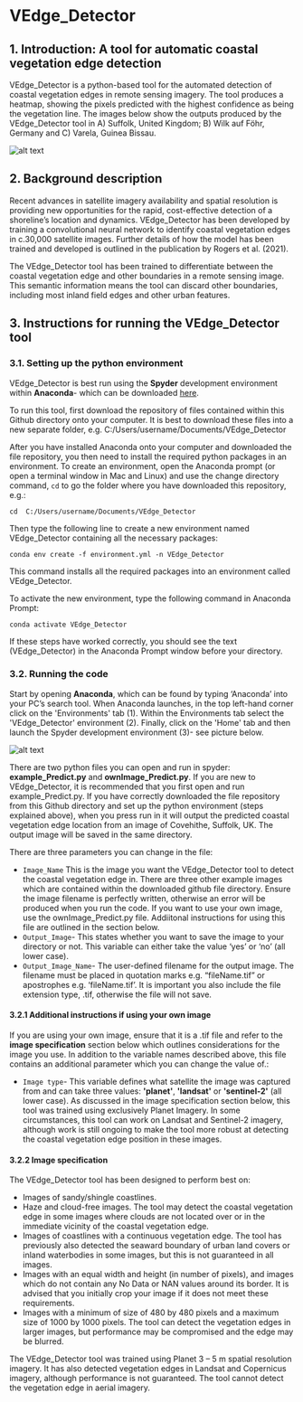 # VEdge_Detector
## 1. Introduction: A tool for automatic coastal vegetation edge detection

VEdge_Detector is a python-based tool for the automated detection of coastal vegetation edges in remote sensing imagery. The tool produces a heatmap, showing the pixels predicted with the highest confidence as being the vegetation line. The images below show the outputs produced by the VEdge_Detector tool in A) Suffolk, United Kingdom; B) Wilk auf Föhr, Germany and C) Varela, Guinea Bissau. 

![alt text](https://github.com/MartinSJRogers/VEdge_Detector/blob/main/example_Images.png) 

## 2. Background description

Recent advances in satellite imagery availability and spatial resolution is providing new opportunities for the rapid, cost-effective detection of a shoreline’s location and dynamics. VEdge_Detector has been developed by training a convolutional neural network to identify coastal vegetation edges in c.30,000 satellite images. Further details of how the model has been trained and developed is outlined in the publication by Rogers et al. (2021). 

The VEdge_Detector tool has been trained to differentiate between the coastal vegetation edge and other boundaries in a remote sensing image. This semantic information means the tool can discard other boundaries, including most inland field edges and other urban features. 

## 3. Instructions for running the VEdge_Detector tool

### 3.1. Setting up the python environment

VEdge_Detector is best run using the **Spyder** development environment within **Anaconda**- which can be downloaded [here](https://docs.anaconda.com/anaconda/install/).

To run this tool, first download the repository of files contained within this Github directory onto your computer. It is best to download these files into a new separate folder, e.g. C:/Users/username/Documents/VEdge_Detector

After you have installed Anaconda onto your computer and downloaded the file repository, you then need to install the required python packages in an environment. To create an environment, open the Anaconda prompt (or open a terminal window in Mac and Linux) and use the change directory command, `cd` to go the folder where you have downloaded this repository, e.g.:

```
cd  C:/Users/username/Documents/VEdge_Detector 
```

Then type the following line to create a new environment named VEdge_Detector containing all the necessary packages:

```
conda env create -f environment.yml -n VEdge_Detector
```

This command installs all the required packages into an environment called VEdge_Detector. 

To activate the new environment, type the following command in Anaconda Prompt: 

```
conda activate VEdge_Detector
```

If these steps have worked correctly, you should see the text (VEdge_Detector) in the Anaconda Prompt window before your directory. 

### 3.2. Running the code
Start by opening **Anaconda**, which can be found by typing ‘Anaconda’ into your PC’s search tool. When Anaconda launches, in the top left-hand corner click on the 'Environments' tab (1). Within the Environments tab select the 'VEdge_Detector' environment (2). Finally, click on the 'Home' tab and then launch the Spyder development environment (3)- see picture below. 

![alt text](https://github.com/MartinSJRogers/VEdge_Detector/blob/main/Anaconda_Instructions.png) 

There are two python files you can open and run in spyder: **example_Predict.py** and **ownImage_Predict.py**. If you are new to VEdge_Detector, it is recommended that you first open and run example_Predict.py. If you have correctly downloaded the file repository from this Github directory and set up the python environment (steps explained above), when you press run in it will output the predicted coastal vegetation edge location from an image of Covehithe, Suffolk, UK. The output image will be saved in the same directory. 

There are three parameters you can change in the file: 
-	`Image_Name` This is the image you want the VEdge_Detector tool to detect the coastal vegetation edge in. There are three other example images which are contained within the downloaded github file directory. Ensure the image filename is perfectly written, otherwise an error will be produced when you run the code. If you want to use your own image, use the ownImage_Predict.py file. Addiitonal instructions for using this file are outlined in the section below. 
-	`Output_Image`- This states whether you want to save the image to your directory or not. This variable can either take the value ‘yes’ or ‘no’ (all lower case). 
-	`Output_Image_Name`- The user-defined filename for the output image. The filename must be placed in quotation marks e.g. “fileName.tif” or apostrophes e.g. ‘fileName.tif’. It is important you also include the file extension type, .tif, otherwise the file will not save. 

#### 3.2.1 Additional instructions if using your own image

If you are using your own image, ensure that it is a .tif file and refer to the **image specification** section below which outlines considerations for the image you use.
In addition to the variable names described above, this file contains an additional parameter which you can change the value of.:

- `Image type`- This variable defines what satellite the image was captured from and can take three values: **'planet'**, **'landsat'** or **'sentinel-2'** (all lower case). As discussed in the image specification section below, this tool was trained using exclusively Planet Imagery. In some circumstances, this tool can work on Landsat and Sentinel-2 imagery, although work is still ongoing to make the tool more robust at detecting the coastal vegetation edge position in these images. 

#### 3.2.2 Image specification

The VEdge_Detector tool has been designed to perform best on:
- Images of sandy/shingle coastlines. 
- Haze and cloud-free images. The tool may detect the coastal vegetation edge in some images where clouds are not located over or in the immediate vicinity of the coastal vegetation edge.
- Images of coastlines with a continuous vegetation edge. The tool has previously also detected the seaward boundary of urban land covers or inland waterbodies in some images, but this is not guaranteed in all images.
- Images with an equal width and height (in number of pixels), and images which do not contain any No Data or NAN values around its border. It is advised that you initially crop your image if it does not meet these requirements. 
- Images with a minimum of size of 480 by 480 pixels and a maximum size of 1000 by 1000 pixels. The tool can detect the vegetation edges in larger images, but performance may be compromised and the edge may be blurred. 

The VEdge_Detector tool was trained using Planet 3 – 5 m spatial resolution imagery. It has also detected vegetation edges in Landsat and Copernicus imagery, although performance is not guaranteed. The tool cannot detect the vegetation edge in aerial imagery. 

